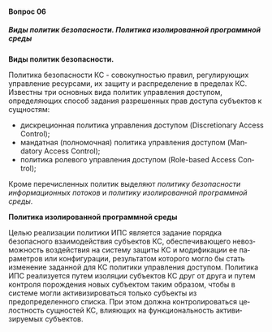 #### Вопрос 06

##### Виды политик безопасности. Политика изолированной программной среды

**Виды политик безопасности.**

Политика   безопасности КС - совокупно­стью правил, регулирующих управление ресурсами, их защиту и рас­пределение в пределах КС. Известны три основных   вида   политик   управления   доступом, определяющих  способ  задания  разрешенных  прав  доступа  субъек­тов к сущностям:

- дискреционная политика управления доступом (Discretionary Access Control);
- мандатная (полномочная) политика управления доступом (Man­datory Access Control);
- политика ролевого управления доступом (Role-based Access Con­trol);

Кроме перечисленных политик выделяют *политику безопасности информационных потоков* и *политику изолированной программной среды*.

**Политика изолированной программной среды**

Целью реализации политики ИПС является задание порядка безопасного взаимодействия субъектов КС, обеспечивающего невоз­можность воздействия на систему защиты КС и модификации ее па­раметров или конфигурации, результатом которого могло бы стать 
изменение заданной для КС политики управления доступом. Политика ИПС реализуется путем изоляции субъектов КС друг от друга и путем контроля порождения новых субъектом таким об­разом, чтобы в системе могли активизироваться только субъекты из предопределенного списка. При этом должна контролироваться це­лостность сущностей КС, влияющих на функциональность активи­зируемых субъектов.